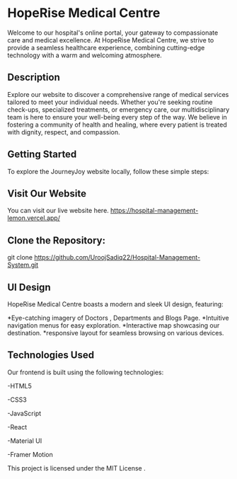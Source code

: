 # HopeRise Medical Centre
Welcome to our hospital's online portal, your gateway to compassionate care and medical excellence. At HopeRise Medical Centre, we strive to provide a seamless healthcare experience, combining cutting-edge technology with a warm and welcoming atmosphere.



## Description
Explore our website to discover a comprehensive range of medical services tailored to meet your individual needs. Whether you're seeking routine check-ups, specialized treatments, or emergency care, our multidisciplinary team is here to ensure your well-being every step of the way. We believe in fostering a community of health and healing, where every patient is treated with dignity, respect, and compassion.



## Getting Started
To explore the JourneyJoy website locally, follow these simple steps:


## Visit Our Website
You can visit our live website here.
https://hospital-management-lemon.vercel.app/


## Clone the Repository:
git clone https://github.com/UroojSadiq22/Hospital-Management-System.git


## UI Design
HopeRise Medical Centre boasts a modern and sleek UI design, featuring:

*Eye-catching imagery of Doctors , Departments and Blogs Page.
*Intuitive navigation menus for easy exploration.
*Interactive map showcasing our destination.
*responsive layout for seamless browsing on various devices.


## Technologies Used
Our frontend is built using the following technologies:

-HTML5

-CSS3

-JavaScript

-React

-Material UI

-Framer Motion

This project is licensed under the MIT License .
